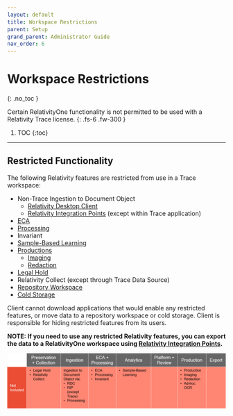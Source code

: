 ```yaml
---
layout: default
title: Workspace Restrictions
parent: Setup
grand_parent: Administrator Guide
nav_order: 6
---
```


# Workspace Restrictions
{: .no_toc }

Certain RelativityOne functionality is not permitted to be used with a Relativity Trace license.
{: .fs-6 .fw-300 }

1. TOC
{:toc}

---

## Restricted Functionality

The following Relativity features are restricted from use in a Trace workspace:

* Non-Trace Ingestion to Document Object
  * [Relativity Desktop Client](https://help.relativity.com/RelativityOne/Content/Relativity/Relativity_Desktop_Client/Relativity_Desktop_Client.htm)
  * [Relativity Integration Points](https://help.relativity.com/RelativityOne/Content/Relativity/Relativity_Integration_Points/Relativity_Integration_Points.htm) (except within Trace application)
* [ECA](https://help.relativity.com/RelativityOne/Content/Relativity/ECA_and_Investigation/ECA_and_Investigation.htm)
* [Processing](https://help.relativity.com/RelativityOne/Content/Relativity/Processing/Processing_in_Relativity.htm)
* Invariant
* [Sample-Based Learning](https://help.relativity.com/RelativityOne/Content/Relativity/Assisted_Review/Assisted_Review_Workflow.htm)
* [Productions](https://help.relativity.com/RelativityOne/Content/Site_Resources/Production.htm)
  * [Imaging](https://help.relativity.com/RelativityOne/Content/Relativity/Imaging/Imaging.htm)
  * [Redaction](https://help.relativity.com/RelativityOne/Content/Site_Resources/Supporting_applications_R1.htm#Redactions)
* [Legal Hold](https://help.relativity.com/RelativityOne/Content/Relativity_Legal_Hold/Relativity_Legal_Hold.htm)
* Relativity Collect (except through Trace Data Source)
* [Repository Workspace](https://help.relativity.com/RelativityOne/Content/Relativity/RelativityOne_document_repository.htm)
* [Cold Storage](https://help.relativity.com/RelativityOne/Content/Relativity/Workspaces/Workspaces.htm?%20storage#Cold)

Client cannot download applications that would enable any restricted features, or move data to a repository workspace or cold storage. Client is responsible for hiding restricted features from its users.

**NOTE: If you need to use any restricted Relativity features, you can export the data to a RelativityOne workspace using [Relativity Integration Points](https://help.relativity.com/RelativityOne/Content/Relativity/Relativity_Integration_Points/Relativity_Integration_Points.htm).**

![](media/workspace_restrictions/trace_workspace_restrictions.png)